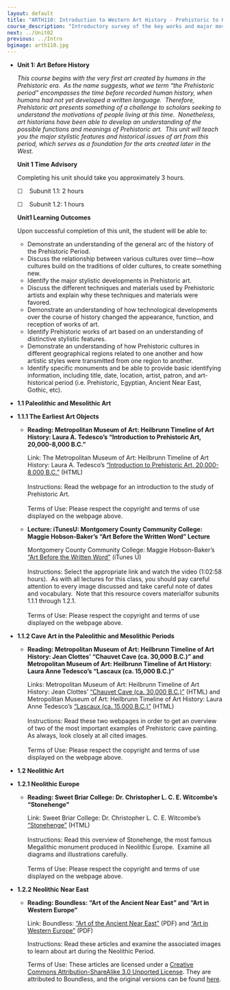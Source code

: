 ```yaml
---
layout: default
title: "ARTH110: Introduction to Western Art History - Prehistoric to High Gothic"
course_description: "Introductory survey of the key works and major movements in Western art and architecture from prehistory to the end of the Medieval period."
next: ../Unit02
previous: ../Intro
bgimage: arth110.jpg
---
```

-   **Unit 1: Art Before History**  

    *This course begins with the very first art created by humans in the
    Prehistoric era.  As the name suggests, what we term “the
    Prehistoric period” encompasses the time before recorded human
    history, when humans had not yet developed a written language. 
    Therefore, Prehistoric art presents something of a challenge to
    scholars seeking to understand the motivations of people living at
    this time.  Nonetheless, art historians have been able to develop an
    understanding of the possible functions and meanings of Prehistoric
    art.  This unit will teach you the major stylistic features and
    historical issues of art from this period, which serves as a
    foundation for the arts created later in the West.*

    **Unit 1 Time Advisory**  

    Completing his unit should take you approximately 3 hours.

    ☐    Subunit 1.1: 2 hours

    ☐    Subunit 1.2: 1 hours

    **Unit1 Learning Outcomes**  

    Upon successful completion of this unit, the student will be able
    to:

    -   Demonstrate an understanding of the general arc of the history
        of the Prehistoric Period.
    -   Discuss the relationship between various cultures over time—how
        cultures build on the traditions of older cultures, to create
        something new.
    -   Identify the major stylistic developments in Prehistoric art.
    -   Discuss the different techniques and materials used by
        Prehistoric artists and explain why these techniques and
        materials were favored.
    -   Demonstrate an understanding of how technological developments
        over the course of history changed the appearance, function, and
        reception of works of art.
    -   Identify Prehistoric works of art based on an understanding of
        distinctive stylistic features.
    -   Demonstrate an understanding of how Prehistoric cultures in
        different geographical regions related to one another and how
        artistic styles were transmitted from one region to another.
    -   Identify specific monuments and be able to provide basic
        identifying information, including title, date, location,
        artist, patron, and art-historical period (i.e. Prehistoric,
        Egyptian, Ancient Near East, Gothic, etc).
-   **1.1 Paleolithic and Mesolithic Art**  
-   **1.1.1 The Earliest Art Objects**  
    -   **Reading: Metropolitan Museum of Art: Heilbrunn Timeline of Art
        History: Laura A. Tedesco’s “Introduction to Prehistoric Art,
        20,000-8,000 B.C.”**

        Link: The Metropolitan Museum of Art: Heilbrunn Timeline of Art
        History: Laura A. Tedesco’s [“Introduction to Prehistoric Art,
        20,000-8,000
        B.C](http://www.metmuseum.org/toah/hd/preh/hd_preh.htm)[.”](http://www.metmuseum.org/toah/hd/preh/hd_preh.htm)
        (HTML)  
            
         Instructions: Read the webpage for an introduction to the study
        of Prehistoric Art.  
            
         Terms of Use: Please respect the copyright and terms of use
        displayed on the webpage above.

    -   **Lecture: iTunesU: Montgomery County Community College: Maggie
        Hobson-Baker’s “Art Before the Written Word” Lecture**

        Montgomery County Community College: Maggie Hobson-Baker’s [“Art
        Before the Written
        Word”](https://itunes.apple.com/itunes-u/art-101-cave-to-renaissance/id428501630?mt=10)
        (iTunes U)  
            
         Instructions: Select the appropriate link and watch the video
        (1:02:58 hours).  As with all lectures for this class, you
        should pay careful attention to every image discussed and take
        careful note of dates and vocabulary.  Note that this resource
        covers materialfor subunits 1.1.1 through 1.2.1.  
            
         Terms of Use: Please respect the copyright and terms of use
        displayed on the webpage above.

-   **1.1.2 Cave Art in the Paleolithic and Mesolithic Periods**  
    -   **Reading: Metropolitan Museum of Art: Heilbrunn Timeline of Art
        History: Jean Clottes’ “Chauvet Cave (ca. 30,000 B.C.)” and
        Metropolitan Museum of Art: Heilbrunn Timeline of Art History:
        Laura Anne Tedesco’s “Lascaux (ca. 15,000 B.C.)”**

        Links: Metropolitan Museum of Art: Heilbrunn Timeline of Art
        History: Jean Clottes’ [“Chauvet Cave (ca. 30,000
        B.C.)](http://www.metmuseum.org/toah/hd/chav/hd_chav.htm)[”](http://www.metmuseum.org/toah/hd/chav/hd_chav.htm)
        (HTML) and Metropolitan Museum of Art: Heilbrunn Timeline of Art
        History: Laura Anne Tedesco’s [“Lascaux (ca. 15,000
        B.C.)”](http://www.metmuseum.org/toah/hd/lasc/hd_lasc.htm)
        (HTML)  
            
         Instructions: Read these two webpages in order to get an
        overview of two of the most important examples of Prehistoric
        cave painting.  As always, look closely at all cited images.  
            
         Terms of Use: Please respect the copyright and terms of use
        displayed on the webpage above.

-   **1.2 Neolithic Art**  
-   **1.2.1 Neolithic Europe**  
    -   **Reading: Sweet Briar College: Dr. Christopher L. C. E.
        Witcombe’s “Stonehenge"**

        Link: Sweet Briar College: Dr. Christopher L. C. E. Witcombe’s
        [“Stonehenge](http://arthistoryresources.net/stonehenge/stonehenge.html)[”](http://arthistoryresources.net/stonehenge/stonehenge.html)
        (HTML)  
            
         Instructions: Read this overview of Stonehenge, the most famous
        Megalithic monument produced in Neolithic Europe.  Examine all
        diagrams and illustrations carefully.   
            
         Terms of Use: Please respect the copyright and terms of use
        displayed on the webpage above.

-   **1.2.2 Neolithic Near East**  
    -   **Reading: Boundless: “Art of the Ancient Near East” and “Art in
        Western Europe”**

        Link: Boundless: [“Art of the Ancient Near
        East”](http://www.saylor.org/site/wp-content/uploads/2013/03/ARTH110-1.2.2-ArtoftheAncientNearEast.pdf) (PDF)
        and [“Art in Western
        Europe”](http://www.saylor.org/site/wp-content/uploads/2013/03/ARTH110-1.2.2-ArtinWesternEurope.pdf) (PDF)  
           
         Instructions: Read these articles and examine the associated
        images to learn about art during the Neolithic Period.  
           
         Terms of Use: These articles are licensed under a [Creative
        Commons Attribution-ShareAlike 3.0 Unported
        License](http://creativecommons.org/licenses/by-sa/3.0/). They
        are attributed to Boundless, and the original versions can be
        found
        [here](https://www.boundless.com/art-history/prehistoric-art/neolithic-art/).
